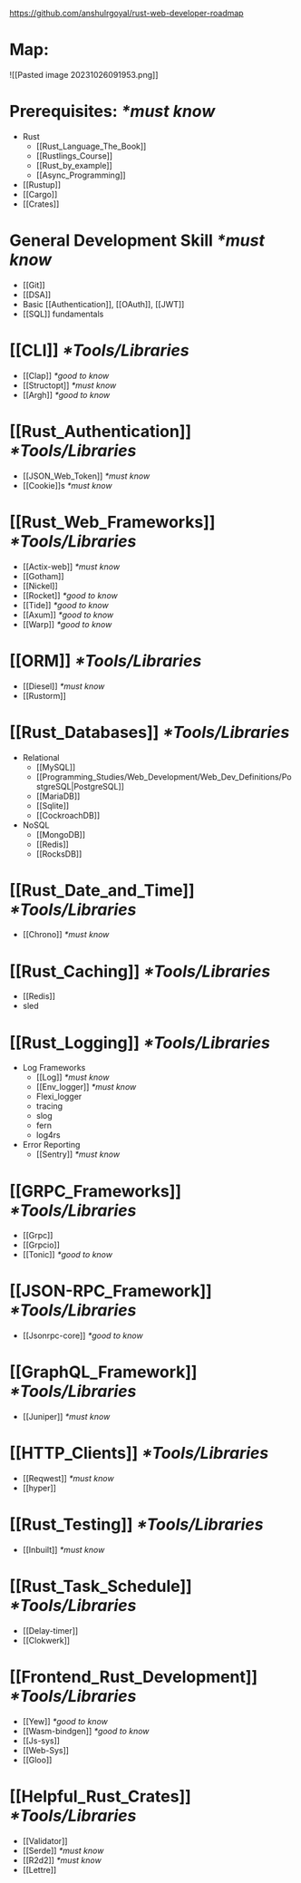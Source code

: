 https://github.com/anshulrgoyal/rust-web-developer-roadmap
# Map:
![[Pasted image 20231026091953.png]]

# Prerequisites: _*must know_
- Rust
	- [[Rust_Language_The_Book]]
	- [[Rustlings_Course]]
	- [[Rust_by_example]]
	- [[Async_Programming]]
- [[Rustup]]
- [[Cargo]]
- [[Crates]]

# General Development Skill _*must know_
- [[Git]]
- [[DSA]]
- Basic [[Authentication]], [[OAuth]], [[JWT]]
- [[SQL]] fundamentals

# [[CLI]] _*Tools/Libraries_
- [[Clap]] _*good to know_
- [[Structopt]] _*must know_
- [[Argh]] _*good to know_

# [[Rust_Authentication]] _*Tools/Libraries_
- [[JSON_Web_Token]] _*must know_
- [[Cookie]]s _*must know_

# [[Rust_Web_Frameworks]] _*Tools/Libraries_
- [[Actix-web]] _*must know_
- [[Gotham]]
- [[Nickel]]
- [[Rocket]] _*good to know_
- [[Tide]] _*good to know_
- [[Axum]] _*good to know_
- [[Warp]] _*good to know_

# [[ORM]] _*Tools/Libraries_
- [[Diesel]] _*must know_
- [[Rustorm]]

# [[Rust_Databases]] _*Tools/Libraries_
- Relational
	- [[MySQL]]
	- [[Programming_Studies/Web_Development/Web_Dev_Definitions/PostgreSQL|PostgreSQL]]
	- [[MariaDB]]
	- [[Sqlite]]
	- [[CockroachDB]]
- NoSQL
	- [[MongoDB]]
	- [[Redis]]
	- [[RocksDB]]

# [[Rust_Date_and_Time]] _*Tools/Libraries_
- [[Chrono]] _*must know_

# [[Rust_Caching]] _*Tools/Libraries_
- [[Redis]]
- sled

# [[Rust_Logging]] _*Tools/Libraries_
- Log Frameworks
	- [[Log]] _*must know_
	- [[Env_logger]] _*must know_
	- Flexi_logger
	- tracing
	- slog
	- fern
	- log4rs
- Error Reporting
	- [[Sentry]] _*must know_

# [[GRPC_Frameworks]] _*Tools/Libraries_
- [[Grpc]]
- [[Grpcio]]
- [[Tonic]] _*good to know_

# [[JSON-RPC_Framework]] _*Tools/Libraries_
- [[Jsonrpc-core]] _*good to know_

# [[GraphQL_Framework]] _*Tools/Libraries_
- [[Juniper]] _*must know_

# [[HTTP_Clients]] _*Tools/Libraries_
- [[Reqwest]] _*must know_
- [[hyper]]

# [[Rust_Testing]] _*Tools/Libraries_
- [[Inbuilt]] _*must know_

# [[Rust_Task_Schedule]] _*Tools/Libraries_
- [[Delay-timer]]
- [[Clokwerk]]

# [[Frontend_Rust_Development]] _*Tools/Libraries_
- [[Yew]] _*good to know_
- [[Wasm-bindgen]] _*good to know_
- [[Js-sys]]
- [[Web-Sys]]
- [[Gloo]]

# [[Helpful_Rust_Crates]] _*Tools/Libraries_
- [[Validator]]
- [[Serde]] _*must know_
- [[R2d2]] _*must know_
- [[Lettre]]

